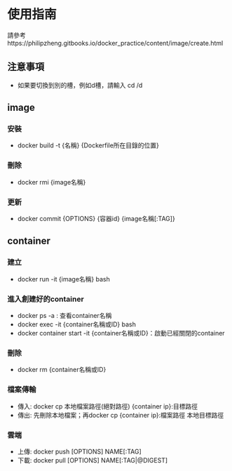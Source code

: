 # 使用指南

請參考https://philipzheng.gitbooks.io/docker_practice/content/image/create.html

## 注意事項
- 如果要切換到別的槽，例如d槽，請輸入 cd /d

## image
### 安裝
- docker build -t {名稱} {Dockerfile所在目錄的位置}

### 刪除
- docker rmi {image名稱}

### 更新
- docker commit {OPTIONS} {容器id} {image名稱[:TAG]}

## container
### 建立
- docker run -it {image名稱} bash

### 進入創建好的container
- docker ps -a : 查看container名稱
- docker exec -it {container名稱或ID} bash
- docker container start -it {container名稱或ID}：啟動已經關閉的container

### 刪除
- docker rm {container名稱或ID}

### 檔案傳輸
- 傳入: docker cp 本地檔案路徑(絕對路徑) {container ip}:目標路徑
- 傳出: 先刪除本地檔案；再docker cp {container ip}:檔案路徑 本地目標路徑

### 雲端
- 上傳: docker push [OPTIONS] NAME[:TAG]
- 下載: docker pull [OPTIONS] NAME[:TAG|@DIGEST]


